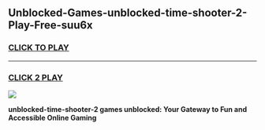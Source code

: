 
## Unblocked-Games-unblocked-time-shooter-2-Play-Free-suu6x
<h3>
<a href="https://premium76.site?title=unblocked-time-shooter-2&ref=12A">CLICK TO PLAY</a></h3>
<hr>

<h3>
<a href="https://premium76.site?title=unblocked-time-shooter-2&ref=12A">CLICK 2 PLAY</a>
  
</h3>

<a href="https://premium76.site?title=unblocked-time-shooter-2&ref=12A"><img src="https://clearcache.store/games.png"></a>


**unblocked-time-shooter-2 games unblocked: Your Gateway to Fun and Accessible Online Gaming**
